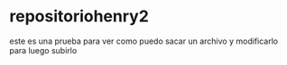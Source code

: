 # repositoriohenry2 
este es una prueba para ver como puedo sacar un archivo y modificarlo para luego subirlo